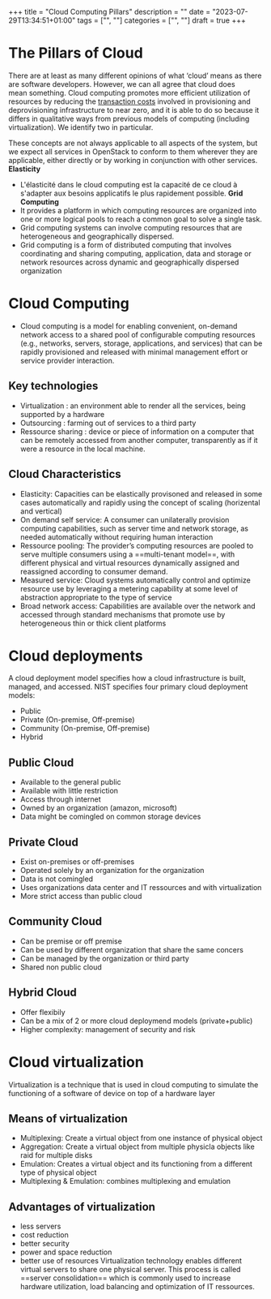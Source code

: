 +++
title = "Cloud Computing Pillars"
description = ""
date = "2023-07-29T13:34:51+01:00"
tags = ["", ""]
categories = ["", ""]
draft = true
+++
# The Pillars of Cloud
There are at least as many different opinions of what ‘cloud’ means as there are software developers. However, we can all agree that cloud does mean something. Cloud computing promotes more efficient utilization of resources by reducing the [transaction costs](https://en.wikipedia.org/wiki/Transaction_cost) involved in provisioning and deprovisioning infrastructure to near zero, and it is able to do so because it differs in qualitative ways from previous models of computing (including virtualization). We identify two in particular.

These concepts are not always applicable to all aspects of the system, but we expect all services in OpenStack to conform to them wherever they are applicable, either directly or by working in conjunction with other services.
**Elasticity**
+ L'élasticité dans le cloud computing est la capacité de ce cloud à s'adapter aux besoins
applicatifs le plus rapidement possible.
**Grid Computing**
+ It provides a platform in which computing resources are organized into one or more logical pools to reach a common goal to solve a single task.
+ Grid computing systems can involve computing resources that are heterogeneous and geographically dispersed.
+ Grid computing is a form of distributed computing that involves coordinating and sharing computing, application, data and storage or network resources across dynamic and geographically dispersed organization
# Cloud Computing
+ Cloud computing is a model for enabling convenient, on-demand network access to a shared pool of configurable computing resources (e.g., networks, servers, storage, applications, and services) that can be rapidly provisioned and released with minimal management effort or service provider interaction.
## Key technologies
+ Virtualization : an environment able to render all the services, being supported by a hardware
+ Outsourcing : farming out of services to a third party
+ Ressource sharing : device or piece of information on a computer that can be remotely accessed from another computer, transparently as if it were a resource in the local machine.
## Cloud Characteristics
+ Elasticity: Capacities can be elastically provisoned and released in some cases automatically and rapidly using the concept of scaling (horizental and vertical)
+ On demand self service: A consumer can unilaterally provision computing capabilities, such as server time and network storage, as needed automatically without requiring human interaction
+ Ressource pooling: The provider’s computing resources are pooled to serve multiple consumers using a ==multi-tenant model==, with different physical and virtual resources dynamically assigned and reassigned according to consumer demand.
+ Measured service: Cloud systems automatically control and optimize resource use by leveraging a metering capability at some level of abstraction appropriate to the type of service
+ Broad network access: Capabilities are available over the network and accessed through standard mechanisms that promote use by heterogeneous thin or thick client platforms
# Cloud deployments
A cloud deployment model specifies how a cloud infrastructure is built, managed, and accessed.
NIST specifies four primary cloud deployment models: 
+ Public
+ Private (On-premise, Off-premise)  
+ Community (On-premise, Off-premise)
+ Hybrid
## Public Cloud
+ Available to the general public
+ Available with little restriction
+ Access through internet
+ Owned by an organization (amazon, microsoft)
+ Data might be comingled on common storage devices
## Private Cloud
+ Exist on-premises or off-premises
+ Operated solely by an organization for the organization
+ Data is not comingled
+ Uses organizations data center and IT ressources and with virtualization
+ More strict access than public cloud
## Community Cloud
+ Can be premise or off premise
+ Can be used by different organization that share the same concers
+ Can be managed by the organization or third party
+ Shared non public cloud
## Hybrid Cloud
+ Offer flexibily
+ Can be a mix of 2 or more cloud deploymend models (private+public)
+ Higher complexity: management of security and risk
# Cloud virtualization
Virtualization is a technique that is used in cloud computing to simulate the functioning of a software of device on top of a hardware layer
## Means of virtualization
+ Multiplexing: Create a virtual object from one instance of physical object
+ Aggregation: Create a virtual object from multiple physicla objects like raid for multiple disks
+ Emulation: Creates a virtual object and its functioning from a different type of physical object
+ Multiplexing & Emulation: combines multiplexing and emulation
## Advantages of virtualization
+ less servers
+ cost reduction
+ better security
+ power and space reduction
+ better use of resources
Virtualization technology enables different virtual servers to share one physical server.
This process is called ==server consolidation==  which is commonly used to increase hardware utilization, load balancing and optimization of IT ressources.
